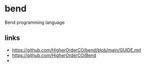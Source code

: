 # bend
Bend programming language

## links
* https://github.com/HigherOrderCO/bend/blob/main/GUIDE.md
* https://github.com/HigherOrderCO/Bend
* 
